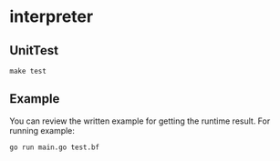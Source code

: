 # interpreter

## UnitTest
```
make test
```

## Example
You can review the written example for getting the runtime result. For running example:
```
go run main.go test.bf
```
